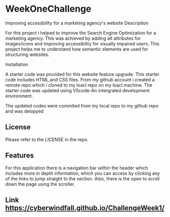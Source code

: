 # WeekOneChallenge
Improving accessbility for a marketing agency's website
Description

For this project i helped to improve the Search Engine Optimization for a marketing agency. This was achieved by adding alt attributes for images/icons and improving accessibility for visually impaired users. This project helps me to understand how semantic elements are used for structuring websites.



Installation

A starter code was provided for this website feature upgrade. This starter code includes HTML,and CSS files. From my github account i created a remote repo which i cloned to my loacl repo on my loacl machine. The starter code was updated using VScode-An intergrated development environment.

The updated codes were commited from my local repo to my github repo and was delopyed



## License

Please refer to the LICENSE in the repo.

## Features

For this application there is a navigation bar within the header which includes more in depth information, which you can access by clicking any of the links to jump straight to the section. Also, there is the open to scroll down the page using the scroller. 

## Link https://cyberwindfall.github.io/ChallengeWeek1/

